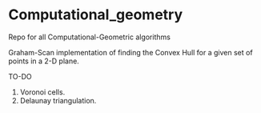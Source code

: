# Computational_geometry
Repo for all Computational-Geometric algorithms

Graham-Scan implementation of finding the Convex Hull for a given set of points in a 2-D plane.

TO-DO

1. Voronoi cells.
2. Delaunay triangulation.
